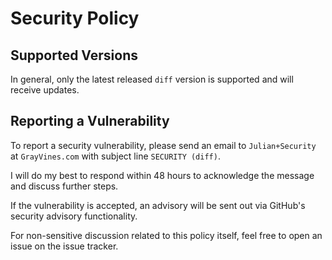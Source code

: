 # Security Policy

## Supported Versions

In general, only the latest released `diff` version is supported and will receive updates.

## Reporting a Vulnerability

To report a security vulnerability, please send an email to `Julian+Security` at `GrayVines.com` with subject line `SECURITY (diff)`.

I will do my best to respond within 48 hours to acknowledge the message and discuss further steps.

If the vulnerability is accepted, an advisory will be sent out via GitHub's security advisory functionality.

For non-sensitive discussion related to this policy itself, feel free to open an issue on the issue tracker.

